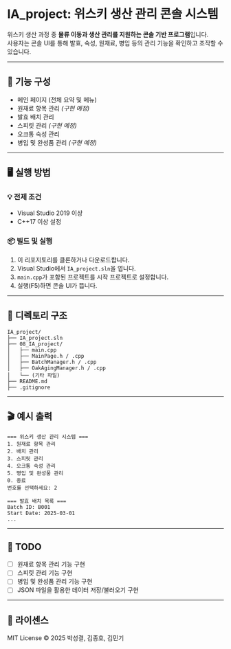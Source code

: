 # IA_project: 위스키 생산 관리 콘솔 시스템

위스키 생산 과정 중 **물류 이동과 생산 관리를 지원하는 콘솔 기반 프로그램**입니다.  
사용자는 콘솔 UI를 통해 발효, 숙성, 원재료, 병입 등의 관리 기능을 확인하고 조작할 수 있습니다.

---

## 🔧 기능 구성

- 메인 페이지 (전체 요약 및 메뉴)
- 원재료 항목 관리 *(구현 예정)*
- 발효 배치 관리
- 스피릿 관리 *(구현 예정)*
- 오크통 숙성 관리
- 병입 및 완성품 관리 *(구현 예정)*

---

## 🖥️ 실행 방법

### 💡 전제 조건
- Visual Studio 2019 이상
- C++17 이상 설정

### 📦 빌드 및 실행
1. 이 리포지토리를 클론하거나 다운로드합니다.
2. Visual Studio에서 `IA_project.sln`을 엽니다.
3. `main.cpp`가 포함된 프로젝트를 시작 프로젝트로 설정합니다.
4. 실행(F5)하면 콘솔 UI가 뜹니다.

---

## 📁 디렉토리 구조

```
IA_project/
├── IA_project.sln
├── 08_IA_project/
│   ├── main.cpp
│   ├── MainPage.h / .cpp
│   ├── BatchManager.h / .cpp
│   ├── OakAgingManager.h / .cpp
│   └── (기타 파일)
├── README.md
├── .gitignore
```

---

## 🎬 예시 출력

```
=== 위스키 생산 관리 시스템 ===
1. 원재료 항목 관리
2. 배치 관리
3. 스피릿 관리
4. 오크통 숙성 관리
5. 병입 및 완성품 관리
0. 종료
번호를 선택하세요: 2

=== 발효 배치 목록 ===
Batch ID: B001
Start Date: 2025-03-01
...
```

---

## 📝 TODO

- [ ] 원재료 항목 관리 기능 구현
- [ ] 스피릿 관리 기능 구현
- [ ] 병입 및 완성품 관리 기능 구현
- [ ] JSON 파일을 활용한 데이터 저장/불러오기 구현

---

## 📄 라이센스

MIT License © 2025 박성결, 김종호, 김민기